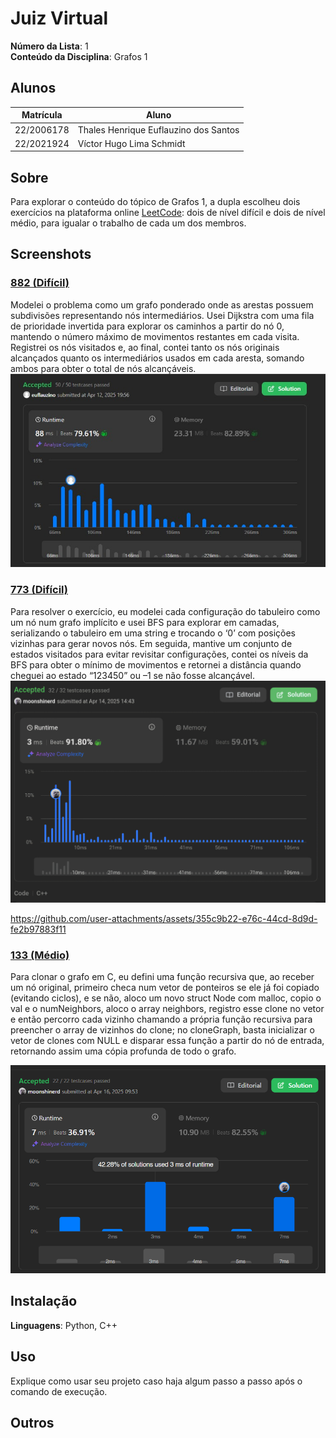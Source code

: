 # Juiz Virtual

**Número da Lista**: 1<br>
**Conteúdo da Disciplina**: Grafos 1 <br>

## Alunos
|Matrícula | Aluno |
| -- | -- |
| 22/2006178 | Thales Henrique Euflauzino dos Santos  |
| 22/2021924 | Víctor Hugo Lima Schmidt               |

## Sobre 
Para explorar o conteúdo do tópico de Grafos 1, a dupla escolheu dois exercícios na plataforma online [LeetCode](https://leetcode.com/): dois de nível difícil e dois de nível médio, para igualar o trabalho de cada um dos membros.


## Screenshots

### [882 (Difícil)](https://leetcode.com/problems/reachable-nodes-in-subdivided-graph)
Modelei o problema como um grafo ponderado onde as arestas possuem subdivisões representando nós intermediários. Usei Dijkstra com uma fila de prioridade invertida para explorar os caminhos a partir do nó 0, mantendo o número máximo de movimentos restantes em cada visita. Registrei os nós visitados e, ao final, contei tanto os nós originais alcançados quanto os intermediários usados em cada aresta, somando ambos para obter o total de nós alcançáveis.
![PrintResolucao882](/assets/print882.jpg)

### [773 (Difícil)](https://leetcode.com/problems/sliding-puzzle/)
Para resolver o exercício, eu modelei cada configuração do tabuleiro como um nó num grafo implícito e usei BFS para explorar em camadas, serializando o tabuleiro em uma string e trocando o ‘0’ com posições vizinhas para gerar novos nós. Em seguida, mantive um conjunto de estados visitados para evitar revisitar configurações, contei os níveis da BFS para obter o mínimo de movimentos e retornei a distância quando cheguei ao estado “123450” ou –1 se não fosse alcançável.
![PrintResolucao773](/assets/print773.jpg)

https://github.com/user-attachments/assets/355c9b22-e76c-44cd-8d9d-fe2b97883f11



### [133 (Médio)](https://leetcode.com/problems/clone-graph/)
Para clonar o grafo em C, eu defini uma função recursiva que, ao receber um nó original, primeiro checa num vetor de ponteiros se ele já foi copiado (evitando ciclos), e se não, aloco um novo struct Node com malloc, copio o val e o numNeighbors, aloco o array neighbors, registro esse clone no vetor e então percorro cada vizinho chamando a própria função recursiva para preencher o array de vizinhos do clone; no cloneGraph, basta inicializar o vetor de clones com NULL e disparar essa função a partir do nó de entrada, retornando assim uma cópia profunda de todo o grafo.

![PrintResolucao133](/assets/print133.png)

## Instalação 
**Linguagens**: Python, C++<br>

## Uso 
Explique como usar seu projeto caso haja algum passo a passo após o comando de execução.

## Outros 
